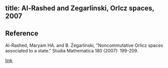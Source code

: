 title: Al-Rashed and Zegarlinski, Orlcz spaces, 2007
---

## Reference

Al-Rashed, Maryam HA. and B. Zegarlinski, "Noncommutative Orlicz spaces associated to a state." Studia Mathematica 180 (2007): 199-209.

[link](https://www.impan.pl/en/publishing-house/journals-and-series/studia-mathematica/all/180/3/89620/noncommutative-orlicz-spaces-associated-to-a-state)

